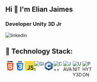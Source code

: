 ## Hi 👋 I'm Elian Jaimes
### Developer Unity 3D Jr
[<img align="left" alt="linkedin" src="https://img.shields.io/badge/LinkedIn-0077B5?style=for-the-badge&logo=linkedin&logoColor=white">][linkedin]

[linkedin]: https://www.linkedin.com/in/elianjaimes/
<br>
## 🎯 Technology Stack:
<img align="left" width="30px" alt="HTML5" src="https://raw.githubusercontent.com/github/explore/80688e429a7d4ef2fca1e82350fe8e3517d3494d/topics/html/html.png">
<img align="left" width="30px" alt="CSS" src="https://raw.githubusercontent.com/github/explore/80688e429a7d4ef2fca1e82350fe8e3517d3494d/topics/css/css.png">
<img align="left" width="30px" alt="JavaScript" src="https://raw.githubusercontent.com/github/explore/80688e429a7d4ef2fca1e82350fe8e3517d3494d/topics/javascript/javascript.png">
<img align="left" width="30px" alt="Git" src="https://avatars.githubusercontent.com/u/18133?s=200&v=4">
<img align="left" width="30px" alt="C++" src="https://raw.githubusercontent.com/github/explore/80688e429a7d4ef2fca1e82350fe8e3517d3494d/topics/cpp/cpp.png">
<img align="left" width="30px" alt="C++" src="https://seeklogo.com/images/C/c-sharp-c-logo-02F17714BA-seeklogo.com.png">
<img align="left" width="30px" alt="JAVA" src="https://icon-library.com/images/java-icon-png/java-icon-png-2.jpg">
<img align="left" width="30px" alt="UNITY3D" src="https://icon-library.com/images/unity-icon/unity-icon-5.jpg">
<img align="left" width="30px" alt="PHYTON" src="https://www.nicepng.com/png/full/416-4168821_overview-python-lenguaje-de-programacion.png">
